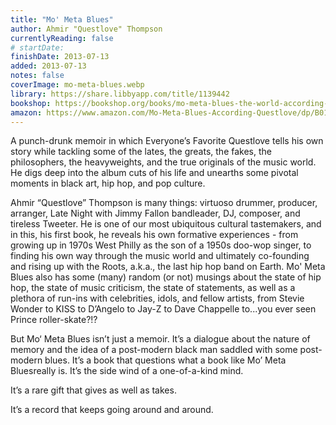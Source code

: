```yaml
---
title: "Mo' Meta Blues"
author: Ahmir "Questlove" Thompson
currentlyReading: false
# startDate:
finishDate: 2013-07-13
added: 2013-07-13
notes: false
coverImage: mo-meta-blues.webp
library: https://share.libbyapp.com/title/1139442
bookshop: https://bookshop.org/books/mo-meta-blues-the-world-according-to-questlove-9781455501373/9781455501373
amazon: https://www.amazon.com/Mo-Meta-Blues-According-Questlove/dp/B01LTHXJTG
---
```


A punch-drunk memoir in which Everyone’s Favorite Questlove tells his own story while tackling some of the lates, the greats, the fakes, the philosophers, the heavyweights, and the true originals of the music world. He digs deep into the album cuts of his life and unearths some pivotal moments in black art, hip hop, and pop culture.

Ahmir “Questlove” Thompson is many things: virtuoso drummer, producer, arranger, Late Night with Jimmy Fallon bandleader, DJ, composer, and tireless Tweeter. He is one of our most ubiquitous cultural tastemakers, and in this, his first book, he reveals his own formative experiences - from growing up in 1970s West Philly as the son of a 1950s doo-wop singer, to finding his own way through the music world and ultimately co-founding and rising up with the Roots, a.k.a., the last hip hop band on Earth. Mo' Meta Blues also has some (many) random (or not) musings about the state of hip hop, the state of music criticism, the state of statements, as well as a plethora of run-ins with celebrities, idols, and fellow artists, from Stevie Wonder to KISS to D’Angelo to Jay-Z to Dave Chappelle to...you ever seen Prince roller-skate?!?

But Mo‘ Meta Blues isn’t just a memoir. It’s a dialogue about the nature of memory and the idea of a post-modern black man saddled with some post-modern blues. It’s a book that questions what a book like Mo’ Meta Bluesreally is. It’s the side wind of a one-of-a-kind mind.

It’s a rare gift that gives as well as takes.

It’s a record that keeps going around and around.  
